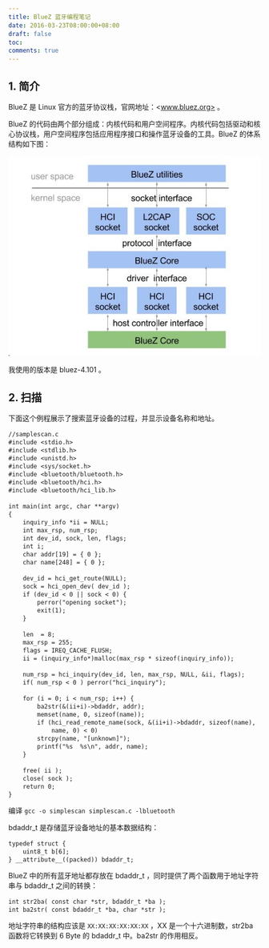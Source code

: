 ```yaml
---
title: BlueZ 蓝牙编程笔记
date: 2016-03-23T08:00:00+08:00
draft: false
toc:
comments: true
---
```



## 1. 简介

BlueZ 是 Linux 官方的蓝牙协议栈，官网地址：<www.bluez.org> 。

BlueZ 的代码由两个部分组成：内核代码和用户空间程序。内核代码包括驱动和核心协议栈，用户空间程序包括应用程序接口和操作蓝牙设备的工具。BlueZ 的体系结构如下图：

![](/images/2016-03-23/2016-03-23_1.jpg)

我使用的版本是 bluez-4.101 。

## 2. 扫描

下面这个例程展示了搜索蓝牙设备的过程，并显示设备名称和地址。

    //samplescan.c
    #include <stdio.h>
    #include <stdlib.h>
    #include <unistd.h>
    #include <sys/socket.h>
    #include <bluetooth/bluetooth.h>
    #include <bluetooth/hci.h>
    #include <bluetooth/hci_lib.h>
    
    int main(int argc, char **argv)
    {
        inquiry_info *ii = NULL;
        int max_rsp, num_rsp;
        int dev_id, sock, len, flags;
        int i;
        char addr[19] = { 0 };
        char name[248] = { 0 };
    
        dev_id = hci_get_route(NULL);
        sock = hci_open_dev( dev_id );
        if (dev_id < 0 || sock < 0) {
            perror("opening socket");
            exit(1);
        }
    
        len  = 8;
        max_rsp = 255;
        flags = IREQ_CACHE_FLUSH;
        ii = (inquiry_info*)malloc(max_rsp * sizeof(inquiry_info));
        
        num_rsp = hci_inquiry(dev_id, len, max_rsp, NULL, &ii, flags);
        if( num_rsp < 0 ) perror("hci_inquiry");
    
        for (i = 0; i < num_rsp; i++) {
            ba2str(&(ii+i)->bdaddr, addr);
            memset(name, 0, sizeof(name));
            if (hci_read_remote_name(sock, &(ii+i)->bdaddr, sizeof(name), 
                name, 0) < 0)
            strcpy(name, "[unknown]");
            printf("%s  %s\n", addr, name);
        }
    
        free( ii );
        close( sock );
        return 0;
    }

编译 `gcc -o simplescan simplescan.c -lbluetooth`

bdaddr_t 是存储蓝牙设备地址的基本数据结构：

    typedef struct {
    	uint8_t b[6];
    } __attribute__((packed)) bdaddr_t; 
    
BlueZ 中的所有蓝牙地址都存放在 bdaddr_t ，同时提供了两个函数用于地址字符串与 bdaddr_t 之间的转换：
    
    int str2ba( const char *str, bdaddr_t *ba );
    int ba2str( const bdaddr_t *ba, char *str );
    
地址字符串的结构应该是 `XX:XX:XX:XX:XX:XX` ，XX 是一个十六进制数，str2ba 函数将它转换到 6 Byte 的 bdaddr_t 中。ba2str 的作用相反。

